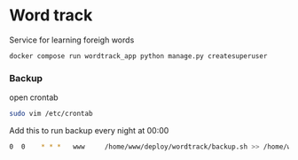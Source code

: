 # Word track

Service for learning foreigh words


```shell
docker compose run wordtrack_app python manage.py createsuperuser
```

### Backup

open crontab

```bash
sudo vim /etc/crontab
```

Add this to run backup every night at 00:00

```bash
0  0    * * *   www     /home/www/deploy/wordtrack/backup.sh >> /home/www/wordtrack_backup_cron.log 2>&1
```
